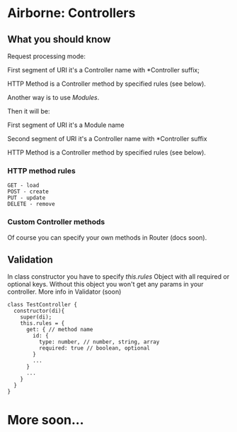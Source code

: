# Airborne: Controllers

## What you should know
Request processing mode:

First segment of URI it's a Controller name with \*Controller suffix;

HTTP Method is a Controller method by specified rules (see below).

Another way is to use *Modules*.

Then it will be:

First segment of URI it's a Module name

Second segment of URI it's a Controller name with \*Controller suffix

HTTP Method is a Controller method by specified rules (see below).

### HTTP method rules
```
GET - load
POST - create
PUT - update
DELETE - remove
```

### Custom Controller methods
Of course you can specify your own methods in Router (docs soon).

## Validation
In class constructor you have to specify *this.rules* Object with all required or optional keys.
Without this object you won't get any params in your controller.
More info in Validator (soon)

```
class TestController {
  constructor(di){
    super(di);
    this.rules = {
      get: { // method name
        id: {
          type: number, // number, string, array
          required: true // boolean, optional
        }
        ...
      }
      ...
    }
  }
}
```

# More soon...
